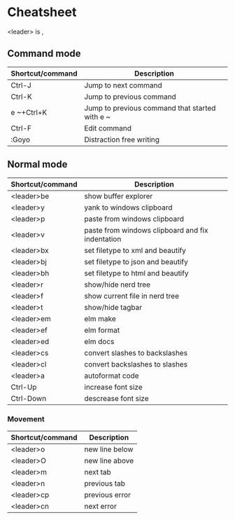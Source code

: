# Cheatsheet
&lt;leader&gt; is ,

## Command mode

Shortcut/command | Description
--- | ---
Ctrl-J | Jump to next command
Ctrl-K | Jump to previous command
e ~+Ctrl+K | Jump to previous command that started with e ~
Ctrl-F | Edit command
:Goyo | Distraction free writing

## Normal mode

Shortcut/command | Description
--- | ---
&lt;leader&gt;be | show buffer explorer
&lt;leader&gt;y | yank to windows clipboard
&lt;leader&gt;p | paste from windows clipboard
&lt;leader&gt;v | paste from windows clipboard and fix indentation
&lt;leader&gt;bx | set filetype to xml and beautify
&lt;leader&gt;bj | set filetype to json and beautify
&lt;leader&gt;bh | set filetype to html and beautify
&lt;leader&gt;r | show/hide nerd tree
&lt;leader&gt;f | show current file in nerd tree
&lt;leader&gt;t | show/hide tagbar
&lt;leader&gt;em | elm make
&lt;leader&gt;ef | elm format
&lt;leader&gt;ed | elm docs
&lt;leader&gt;cs | convert slashes to backslashes
&lt;leader&gt;cl | convert backslashes to slashes
&lt;leader&gt;a | autoformat code
Ctrl-Up | increase font size
Ctrl-Down | descrease font size

### Movement
Shortcut/command | Description
--- | ---
&lt;leader&gt;o | new line below
&lt;leader&gt;O | new line above
&lt;leader&gt;m | next tab
&lt;leader&gt;n | previous tab
&lt;leader&gt;cp | previous error
&lt;leader&gt;cn | next error
